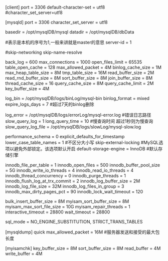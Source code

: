 [client]
port = 3306
default-character-set = utf8
#character_set_server=utf8 

[mysqld]
port = 3306
character_set_server = utf8

basedir = /opt/mysqlDB/mysql
datadir = /opt/mysqlDB/dbData

#表示是本机的序号为1,一般来讲就是master的意思
server-id = 1

#skip-networking
skip-name-resolve


back_log = 600
max_connections = 1000
open_files_limit = 65535
table_open_cache = 128
max_allowed_packet = 4M
binlog_cache_size = 1M
max_heap_table_size = 8M
tmp_table_size = 16M
read_buffer_size = 2M
read_rnd_buffer_size = 8M
sort_buffer_size = 8M
join_buffer_size = 8M
thread_cache_size = 16
query_cache_size = 8M
query_cache_limit = 2M
key_buffer_size = 4M

log_bin = /opt/mysqlDB/logs/binLog/mysql-bin
binlog_format = mixed
expire_logs_days = 7 #超过7天的binlog删除

log_error = /opt/mysqlDB/logs/errorLog/mysql-error.log #错误日志路径
slow_query_log = 1
long_query_time = 10 #慢查询时间 超过1秒则为慢查询
slow_query_log_file = /opt/mysqlDB/logs/slowLog/mysql-slow.log

performance_schema = 0
explicit_defaults_for_timestamp
lower_case_table_names = 1 #不区分大小写
skip-external-locking #MySQL选项以避免外部锁定。该选项默认开启
default-storage-engine = InnoDB #默认存储引擎

innodb_file_per_table = 1
innodb_open_files = 500
innodb_buffer_pool_size = 5G
innodb_write_io_threads = 4
innodb_read_io_threads = 4
innodb_thread_concurrency = 0
innodb_purge_threads = 1
innodb_flush_log_at_trx_commit = 2
innodb_log_buffer_size = 2M
innodb_log_file_size = 32M
innodb_log_files_in_group = 3
innodb_max_dirty_pages_pct = 90
innodb_lock_wait_timeout = 120

bulk_insert_buffer_size = 8M
myisam_sort_buffer_size = 8M
myisam_max_sort_file_size = 10G
myisam_repair_threads = 1
interactive_timeout = 28800
wait_timeout = 28800

sql_mode = NO_ENGINE_SUBSTITUTION, STRICT_TRANS_TABLES

[mysqldump]
quick
max_allowed_packet = 16M #服务器发送和接受的最大包长度

[myisamchk]
key_buffer_size = 8M
sort_buffer_size = 8M
read_buffer = 4M
write_buffer = 4M

